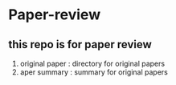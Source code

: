 # Paper-review
## this repo is for paper review
1. original paper : directory for original papers
2. aper summary : summary for original papers
